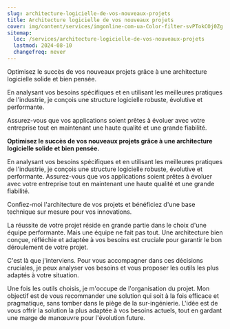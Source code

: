 ```yaml
---
slug: architecture-logicielle-de-vos-nouveaux-projets
title: Architecture logicielle de vos nouveaux projets
cover: img/content/services/imgonline-com-ua-Color-filter-svPTokCOj0Zg.jpg
sitemap:
  loc: /services/architecture-logicielle-de-vos-nouveaux-projets
  lastmod: 2024-08-10
  changefreq: never
---
```

Optimisez le succès de vos nouveaux projets grâce à une architecture logicielle solide et bien pensée.

En analysant vos besoins spécifiques et en utilisant les meilleures pratiques de l'industrie, je conçois une structure logicielle robuste, évolutive et performante.

Assurez-vous que vos applications soient prêtes à évoluer avec votre entreprise tout en maintenant une haute qualité et une grande fiabilité.

**Optimisez le succès de vos nouveaux projets grâce à une architecture logicielle solide et bien pensée.**
<!--more-->
En analysant vos besoins spécifiques et en utilisant les meilleures pratiques de l'industrie, je conçois une structure logicielle robuste, évolutive et performante. Assurez-vous que vos applications soient prêtes à évoluer avec votre entreprise tout en maintenant une haute qualité et une grande fiabilité.

Confiez-moi l'architecture de vos projets et bénéficiez d'une base technique sur mesure pour vos innovations.

La réussite de votre projet réside en grande partie dans le choix d'une équipe performante. Mais une équipe ne fait pas tout. Une architecture bien conçue, réfléchie et adaptée à vos besoins est cruciale pour garantir le bon déroulement de votre projet.

C'est là que j'interviens. Pour vous accompagner dans ces décisions cruciales, je peux analyser vos besoins et vous proposer les outils les plus adaptés à votre situation.

Une fois les outils choisis, je m'occupe de l'organisation du projet. Mon objectif est de vous recommander une solution qui soit à la fois efficace et pragmatique, sans tomber dans le piège de la sur-ingénierie. L'idée est de vous offrir la solution la plus adaptée à vos besoins actuels, tout en gardant une marge de manœuvre pour l'évolution future.
